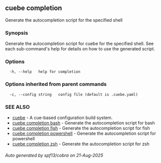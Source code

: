 ## cuebe completion

Generate the autocompletion script for the specified shell

### Synopsis

Generate the autocompletion script for cuebe for the specified shell.
See each sub-command's help for details on how to use the generated script.


### Options

```
  -h, --help   help for completion
```

### Options inherited from parent commands

```
  -c, --config string   config file (default is .cuebe.yaml)
```

### SEE ALSO

* [cuebe](cuebe.md)	 - A cue-based configuration build system.
* [cuebe completion bash](cuebe_completion_bash.md)	 - Generate the autocompletion script for bash
* [cuebe completion fish](cuebe_completion_fish.md)	 - Generate the autocompletion script for fish
* [cuebe completion powershell](cuebe_completion_powershell.md)	 - Generate the autocompletion script for powershell
* [cuebe completion zsh](cuebe_completion_zsh.md)	 - Generate the autocompletion script for zsh

###### Auto generated by spf13/cobra on 21-Aug-2025
